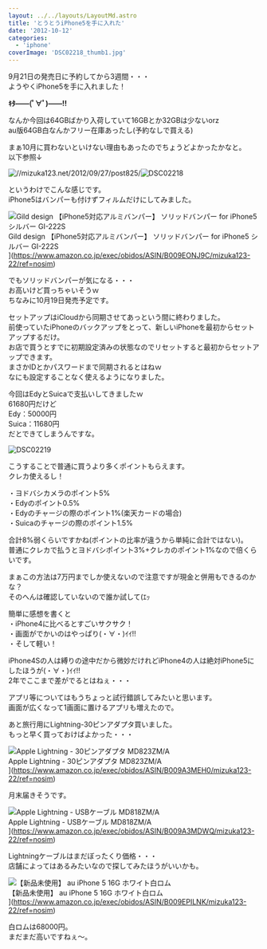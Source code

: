 ```yaml
---
layout: ../../layouts/LayoutMd.astro
title: 'とうとうiPhone5を手に入れた'
date: '2012-10-12'
categories:
  - 'iphone'
coverImage: 'DSC02218_thumb1.jpg'
---
```


9月21日の発売日に予約してから3週間・・・  
ようやくiPhone5を手に入れました！

**ｷﾀ――(ﾟ∀ﾟ)――!!**

なんか今回は64GBばかり入荷していて16GBとか32GBは少ないorz  
au版64GB白なんかフリー在庫あったし(予約なしで買える)

まぁ10月に買わないといけない理由もあったのでちょうどよかったかなと。  
以下参照↓

![//mizuka123.net/2012/09/27/post825/](/archive/images/DSC02218.jpg 'au版 iPhone5 ホワイト 16GBを予約した » みずかるちゃー | みずかるちゃー')![DSC02218](/archive/images/DSC02218_thumb.jpg 'DSC02218')

というわけでこんな感じです。  
iPhone5はバンパーも付けずフィルムだけにしてみました。

![Gild design 【iPhone5対応アルミバンパー】 ソリッドバンパー for iPhone5 シルバー GI-222S](/archive/images/31XhGT83BkL._SL75_.jpg)  
Gild design 【iPhone5対応アルミバンパー】 ソリッドバンパー for iPhone5 シルバー GI-222S  
](https://www.amazon.co.jp/exec/obidos/ASIN/B009EONJ9C/mizuka123-22/ref=nosim)

でもソリッドバンパーが気になる・・・  
お高いけど買っちゃいそうｗ  
ちなみに10月19日発売予定です。

セットアップはiCloudから同期させてあっという間に終わりました。  
前使っていたiPhoneのバックアップをとって、新しいiPhoneを最初からセットアップするだけ。  
お店で買うとすでに初期設定済みの状態なのでリセットすると最初からセットアップできます。  
まさかIDとかパスワードまで同期されるとはねｗ  
なにも設定することなく使えるようになりました。

今回はEdyとSuicaで支払いしてきましたｗ  
61680円だけど  
Edy：50000円  
Suica：11680円  
だとできてしまうんですな。

![DSC02219](/archive/images/DSC02219_thumb.jpg 'DSC02219')

こうすることで普通に買うより多くポイントもらえます。  
クレカ使えるし！

・ヨドバシカメラのポイント5%  
・Edyのポイント0.5%  
・Edyのチャージの際のポイント1%(楽天カードの場合)  
・Suicaのチャージの際のポイント1.5%

合計8%弱くらいですかね(ポイントの比率が違うから単純に合計ではない)。  
普通にクレカで払うとヨドバシポイント3%+クレカのポイント1%なので倍くらいです。

まぁこの方法は7万円までしか使えないので注意ですが現金と併用もできるのかな？  
そのへんは確認していないので誰か試して(ｴｯ

簡単に感想を書くと  
・iPhone4に比べるとすごいサクサク！  
・画面がでかいのはやっぱり(・∀・)ｲｲ!!  
・そして軽い！

iPhone4Sの人は縛りの途中だから微妙だけれどiPhone4の人は絶対iPhone5にしたほうが(・∀・)ｲｲ!!  
2年でここまで差がでるとはねぇ・・・

アプリ等についてはもうちょっと試行錯誤してみたいと思います。  
画面が広くなって1画面に置けるアプリも増えたので。

あと旅行用にLightning-30ピンアダプタ買いました。  
もっと早く買っておけばよかった・・・

![Apple Lightning - 30ピンアダプタ MD823ZM/A](/archive/images/21%2BbaU9ko1L._SL75_.jpg)  
Apple Lightning - 30ピンアダプタ MD823ZM/A  
](https://www.amazon.co.jp/exec/obidos/ASIN/B009A3MEH0/mizuka123-22/ref=nosim)

月末届きそうです。

![Apple Lightning - USBケーブル MD818ZM/A](/archive/images/31mHt-fd7cL._SL75_.jpg)  
Apple Lightning - USBケーブル MD818ZM/A  
](https://www.amazon.co.jp/exec/obidos/ASIN/B009A3MDWQ/mizuka123-22/ref=nosim)

Lightningケーブルはまだぼったくり価格・・・  
店舗によってはあるみたいなので探してみたほうがいいかも。

![【新品未使用】 au iPhone 5 16G ホワイト白ロム](/archive/images/31Ax0vmAChL._SL75_.jpg)  
【新品未使用】 au iPhone 5 16G ホワイト白ロム  
](https://www.amazon.co.jp/exec/obidos/ASIN/B009EPILNK/mizuka123-22/ref=nosim)

白ロムは68000円。  
まだまだ高いですねぇ～。
